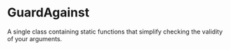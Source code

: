 # GuardAgainst
A single class containing static functions that simplify checking the validity of your arguments.
